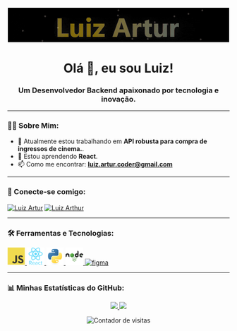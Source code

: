 <p align="center">
  <img src="https://github.com/LuizArtur29/LuizArtur29/blob/main/Animao-ezgif.com-optimize.gif" alt="Banner animado com meu nome e especialidade"/>
</p>

<h1 align="center">Olá 👋, eu sou Luiz!</h1>
<h3 align="center">Um Desenvolvedor Backend apaixonado por tecnologia e inovação.</h3>

---

### 👨‍💻 Sobre Mim:
- 🔭 Atualmente estou trabalhando em **API robusta para compra de ingressos de cinema.**.
- 🌱 Estou aprendendo **React**.
- 📫 Como me encontrar: **luiz.artur.coder@gmail.com**

---

### 🤝 Conecte-se comigo:
<p align="left">
<a href="https://www.linkedin.com/in/luiz-artur/" target="blank"><img align="center" src="https://raw.githubusercontent.com/rahuldkjain/github-profile-readme-generator/master/src/images/icons/Social/linked-in-alt.svg" alt="Luiz Artur" height="30" width="40" /></a>
<a href="https://www.instagram.com/luiz_arthur29" target="blank"><img align="center" src="https://raw.githubusercontent.com/rahuldkjain/github-profile-readme-generator/master/src/images/icons/Social/instagram.svg" alt="Luiz Arthur" height="30" width="40" /></a>
</p>

---

### 🛠️ Ferramentas e Tecnologias:
<p align="left">
  <a href="https://developer.mozilla.org/en-US/docs/Web/JavaScript" target="_blank" rel="noreferrer">
    <img src="https://raw.githubusercontent.com/devicons/devicon/master/icons/javascript/javascript-original.svg" alt="javascript" width="40" height="40"/>
  </a>
  <a href="https://reactjs.org/" target="_blank" rel="noreferrer">
    <img src="https://raw.githubusercontent.com/devicons/devicon/master/icons/react/react-original-wordmark.svg" alt="react" width="40" height="40"/>
  </a>
  <a href="https://www.python.org" target="_blank" rel="noreferrer">
    <img src="https://raw.githubusercontent.com/devicons/devicon/master/icons/python/python-original.svg" alt="python" width="40" height="40"/>
  </a>
  <a href="https://nodejs.org" target="_blank" rel="noreferrer">
    <img src="https://raw.githubusercontent.com/devicons/devicon/master/icons/nodejs/nodejs-original-wordmark.svg" alt="nodejs" width="40" height="40"/>
  </a>
  <a href="https://www.figma.com/" target="_blank" rel="noreferrer">
    <img src="https://www.vectorlogo.zone/logos/figma/figma-icon.svg" alt="figma" width="40" height="40"/>
  </a>
</p>

---

### 📊 Minhas Estatísticas do GitHub:
<p align="center">
  <a href="https://github.com/LuizArtur29">
    <img height="180em" src="https://github-readme-stats.vercel.app/api?username=SEU-USERNAME-AQUI&show_icons=true&theme=dracula&include_all_commits=true&count_private=true"/>
    <img height="180em" src="https://github-readme-stats.vercel.app/api/top-langs/?username=SEU-USERNAME-AQUI&layout=compact&langs_count=7&theme=dracula"/>
  </a>
</p>

<p align="center">
  <img src="https://komarev.com/ghpvc/?username=SEU-USERNAME-AQUI&style=flat-square&color=blue" alt="Contador de visitas"/>
</p>
